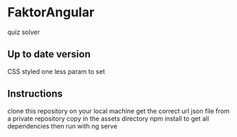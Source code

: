 # FaktorAngular

quiz solver

## Up to date version

CSS styled
one less param to set

## Instructions

clone this repository on your local machine
get the correct url json file from a private repository copy in the assets directory
npm install to get all dependencies
then run with ng serve

